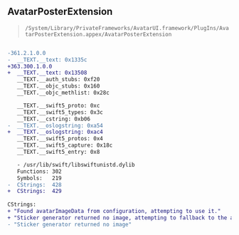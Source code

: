 ## AvatarPosterExtension

> `/System/Library/PrivateFrameworks/AvatarUI.framework/PlugIns/AvatarPosterExtension.appex/AvatarPosterExtension`

```diff

-361.2.1.0.0
-  __TEXT.__text: 0x1335c
+363.300.1.0.0
+  __TEXT.__text: 0x13508
   __TEXT.__auth_stubs: 0xf20
   __TEXT.__objc_stubs: 0x160
   __TEXT.__objc_methlist: 0x28c

   __TEXT.__swift5_proto: 0xc
   __TEXT.__swift5_types: 0x3c
   __TEXT.__cstring: 0xb06
-  __TEXT.__oslogstring: 0xa54
+  __TEXT.__oslogstring: 0xac4
   __TEXT.__swift5_protos: 0x4
   __TEXT.__swift5_capture: 0x18c
   __TEXT.__swift5_entry: 0x8

   - /usr/lib/swift/libswiftunistd.dylib
   Functions: 302
   Symbols:   219
-  CStrings:  428
+  CStrings:  429
 
CStrings:
+ "Found avatarImageData from configuration, attempting to use it."
+ "Sticker generator returned no image, attempting to fallback to the avatarImageData"
- "Sticker generator returned no image"

```
